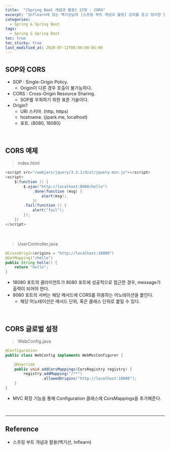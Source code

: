 ```yaml
---
title:  "[Spring Boot 개념과 활용] 17장 : CORS"
excerpt: "Inflearn에 있는 백기선님의 [스프링 부트 개념과 활용] 강의를 듣고 정리한 필기이다."
categories:
  - Spring & Spring Boot
tags:
  - Spring & Spring Boot
toc: true
toc_sticky: true
last_modified_at: 2020-07-12T08:08:00-05:00
---
```


## SOP와 CORS

* SOP : Single-Origin Policy.
  * Origin이 다른 경우 호출이 불가능하다.
* CORS : Cross-Origin Resource Sharing.
  * SOP를 우회하기 위한 표준 기술이다.
* Origin?
  * URI 스키마. (http, https)
  * hostname. (jipark.me, localhost)
  * 포트. (8080, 18080)

<br>

## CORS 예제

> index.html

```java
<script src="/webjars/jquery/3.3.1/dist/jquery.min.js"></script>
<script>
    $(function () {
        $.ajax("http://localhost:8080/hello")
            .done(function (msg) {
                alert(msg);
            })
        .fail(function () {
            alert("fail");
        });
    })
</script>
```

<br>

> UserController.java

```java
@CrossOrigin(origins = "http://localhost:18080")
@GetMapping("/hello")
public String hello() {
    return "hello";
}
```

* 18080 포트의 클라이언트가 8080 포트에 성공적으로 접근한 경우, message가 출력이 되어야 한다.
* 8080 포트의 서버는 해당 메서드에 CORS를 허용하는 어노테이션을 붙인다.
  * 해당 어노테이션은 메서드 단위, 혹은 클래스 단위로 붙일 수 있다.

<br>

## CORS 글로벌 설정

> WebConfig.java

```java
@Configuration
public class WebConfig implements WebMvcConfigurer {

    @Override
    public void addCorsMappings(CorsRegistry registry) {
        registry.addMapping("/**")
                .allowedOrigins("http://localhost:18080");
    }
}
```

* MVC 확장 기능을 통해 Configuration 클래스에 CorsMappings을 추가해준다.

<br>

---

## Reference

* 스프링 부트 개념과 활용(백기선, Inflearn)
